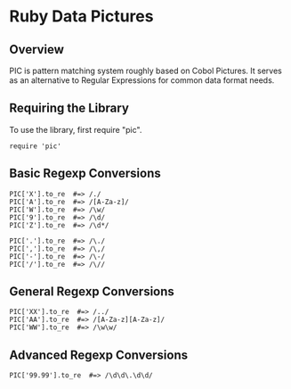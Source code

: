 # Ruby Data Pictures

## Overview

PIC is pattern matching system roughly based on Cobol Pictures. It serves
as an alternative to Regular Expressions for common data format needs.

## Requiring the Library

To use the library, first require "pic".

    require 'pic'

## Basic Regexp Conversions

    PIC['X'].to_re  #=> /./
    PIC['A'].to_re  #=> /[A-Za-z]/
    PIC['W'].to_re  #=> /\w/
    PIC['9'].to_re  #=> /\d/
    PIC['Z'].to_re  #=> /\d*/

    PIC['.'].to_re  #=> /\./
    PIC[','].to_re  #=> /\,/
    PIC['-'].to_re  #=> /\-/
    PIC['/'].to_re  #=> /\//

## General Regexp Conversions

    PIC['XX'].to_re  #=> /../
    PIC['AA'].to_re  #=> /[A-Za-z][A-Za-z]/
    PIC['WW'].to_re  #=> /\w\w/

## Advanced Regexp Conversions

    PIC['99.99'].to_re  #=> /\d\d\.\d\d/

